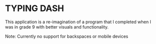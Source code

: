 # TYPING DASH
This application is a re-imagination of a program that I completed when I was in grade 9 with better visuals and functionality.

Note: Currently no support for backspaces or mobile devices
